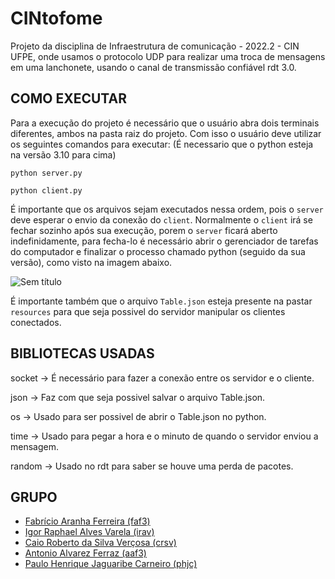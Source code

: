 # CINtofome

Projeto da disciplina de Infraestrutura de comunicação - 2022.2 - CIN UFPE,
onde usamos o protocolo UDP para realizar uma troca de mensagens em uma lanchonete, usando o canal de transmissão confiável rdt 3.0.

## COMO EXECUTAR

Para a execução do projeto é necessário que o usuário abra dois terminais diferentes, ambos na pasta raiz do projeto. Com isso o usuário deve utilizar os seguintes comandos para executar: (É necessario que o python esteja na versão 3.10 para cima)

```python server.py```

```python client.py```

É importante que os arquivos sejam executados nessa ordem, pois o ```server``` deve esperar o envio da conexão do ```client```. Normalmente o ```client``` irá se fechar sozinho após sua execução, porem o ```server``` ficará aberto indefinidamente, para fecha-lo é necessário abrir o gerenciador de tarefas do computador e finalizar o processo chamado python (seguido da sua versão), como visto na imagem abaixo.

![Sem título](https://user-images.githubusercontent.com/89427085/229162765-0e90f2dd-bde3-4eda-b243-7ba8b92fe898.png)

É importante também que o arquivo ```Table.json``` esteja presente na pastar ```resources``` para que seja possivel do servidor manipular os clientes conectados.

## BIBLIOTECAS USADAS

socket -> É necessário para fazer a conexão entre os servidor e o cliente.

json   -> Faz com que seja possivel salvar o arquivo Table.json.

os     -> Usado para ser possivel de abrir o Table.json no python.

time   -> Usado para pegar a hora e o minuto de quando o servidor enviou a mensagem.

random -> Usado no rdt para saber se houve uma perda de pacotes.

## GRUPO

- [Fabrício Aranha Ferreira (faf3)](https://github.com/faranha300)
- [Igor Raphael Alves Varela (irav)](https://github.com/duckdogersxd)
- [Caio Roberto da Silva Verçosa (crsv)](https://github.com/CaioRSV)
- [Antonio Alvarez Ferraz (aaf3)](https://github.com/ferrazton)
- [Paulo Henrique Jaguaribe Carneiro (phjc)](https://github.com/phjc)
